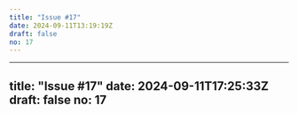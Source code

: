 ```yaml
---
title: "Issue #17"
date: 2024-09-11T13:19:19Z
draft: false
no: 17
---
```

---
title: "Issue #17"
date: 2024-09-11T17:25:33Z
draft: false
no: 17
---

